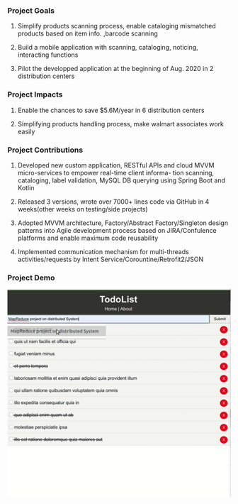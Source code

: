 ### Project Goals
1. Simplify products scanning process, enable cataloging mismatched products based on item info. ,barcode scanning

2. Build a mobile application with scanning, cataloging, noticing, interacting functions

3. Pilot the developped application at the beginning of Aug. 2020 in 2 distribution centers

### Project Impacts
1. Enable the chances to save $5.6M/year in 6 distribution centers

2. Simplifying products handling process, make walmart associates work easily

### Project Contributions
1. Developed new custom application, RESTful APIs and cloud MVVM micro-services to empower real-time client informa-
tion scanning, cataloging, label validation, MySQL DB querying using Spring Boot and Kotlin

2. Released 3 versions, wrote over 7000+ lines code via GitHub in 4 weeks(other weeks on testing/side projects)

3. Adopted MVVM architecture, Factory/Abstract Factory/Singleton design patterns into Agile development process based on
JIRA/Confulence platforms and enable maximum code reusability

4. Implemented communication mechanism for multi-threads activities/requests by Intent Service/Corountine/Retrofit2/JSON

### Project Demo
![image](https://github.com/ChazLee001/ReactTodoList/blob/master/PeekDemo0821TodoList.gif)
